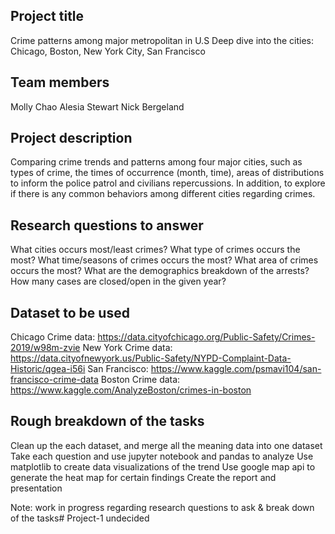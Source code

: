 ## Project title
Crime patterns among major metropolitan in U.S 
Deep dive into the cities: Chicago, Boston, New York City, San Francisco

## Team members
Molly Chao
Alesia Stewart
Nick Bergeland

## Project description
Comparing crime trends and patterns among four major cities, such as types of crime, the times of occurrence (month, time), areas of distributions to inform the police patrol and civilians repercussions. In addition, to explore if there is any common behaviors among different cities regarding crimes. 

## Research questions to answer
What cities occurs most/least crimes?
What type of crimes occurs the most?
What time/seasons of crimes occurs the most?
What area of crimes occurs the most?
What are the demographics breakdown of the arrests?
How many cases are closed/open in the given year?


## Dataset to be used
Chicago Crime data: https://data.cityofchicago.org/Public-Safety/Crimes-2019/w98m-zvie
New York Crime data: https://data.cityofnewyork.us/Public-Safety/NYPD-Complaint-Data-Historic/qgea-i56i
San Francisco: 
https://www.kaggle.com/psmavi104/san-francisco-crime-data
Boston Crime data: 
https://www.kaggle.com/AnalyzeBoston/crimes-in-boston

## Rough breakdown of the tasks
Clean up the each dataset, and merge all the meaning data into one dataset
Take each question and use jupyter notebook and pandas to analyze
Use matplotlib to create data visualizations of the trend
Use google map api to generate the heat map for certain findings
Create the report and presentation



Note: work in progress regarding research questions to ask & break down of the tasks# Project-1
undecided 
